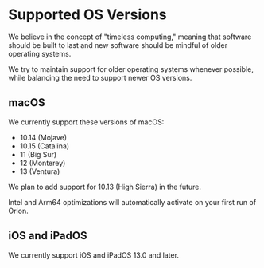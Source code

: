 # Supported OS Versions

We believe in the concept of "timeless computing," meaning that software should be built to last and new software should be mindful of older operating systems.

We try to maintain support for older operating systems whenever possible, while balancing the need to support newer OS versions.

<a name="macOS"></a>
## macOS

We currently support these versions of macOS:

- 10.14 (Mojave)
- 10.15 (Catalina)
- 11 (Big Sur)
- 12 (Monterey)
- 13 (Ventura)

We plan to add support for 10.13 (High Sierra) in the future.

Intel and Arm64 optimizations will automatically activate on your first run of Orion.

<a name="iOS_iPadOS"></a>
## iOS and iPadOS

We currently support iOS and iPadOS 13.0 and later.